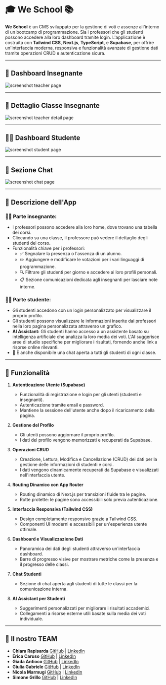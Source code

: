 # 🎓 **We School** 📚

**We School** è un CMS sviluppato per la gestione di voti e assenze all'interno di un bootcamp di programmazione. Sia i professori che gli studenti possono accedere alla loro dashboard tramite login. L'applicazione è costruita con **Tailwind CSS**, **Next.js**, **TypeScript**, e **Supabase**, per offrire un'interfaccia moderna, responsiva e funzionalità avanzate di gestione dati tramite operazioni CRUD e autenticazione sicura.

---

## 🚪 **Dashboard Insegnante**

![screenshot teacher page](https://github.com/giadantioco/weschool/blob/main/public/img/screenshot-teacher.png)

---

## 📝 **Dettaglio Classe Insegnante**

![screenshot teacher detail page](https://github.com/giadantioco/weschool/blob/main/public/img/screenshot-teacher-detail.png)

---

## 🧑‍🎓 **Dashboard Studente**

![screenshot student page](https://github.com/giadantioco/weschool/blob/main/public/img/screenshot-stuent.png)

---

## 💬 **Sezione Chat**

![screenshot chat page](https://github.com/giadantioco/weschool/blob/main/public/img/screenshot-chat.png)

---

## 📖 **Descrizione dell'App**

### 👩‍🏫 **Parte insegnante**:

- I professori possono accedere alla loro home, dove trovano una tabella dei corsi.
- Cliccando su una classe, il professore può vedere il dettaglio degli studenti del corso.
- Funzionalità chiave per i professori:
  - ✅ Segnalare la presenza o l'assenza di un alunno.
  - ✏️ Aggiungere e modificare le votazioni per i vari linguaggi di programmazione.
  - 🔍 Filtrare gli studenti per giorno e accedere ai loro profili personali.
  - 📋 Sezione comunicazioni dedicata agli insegnanti per lasciare note interne.

### 👨‍🎓 **Parte studente**:

- Gli studenti accedono con un login personalizzato per visualizzare il proprio profilo.
- Gli studenti possono visualizzare le informazioni inserite dai professori nella loro pagina personalizzata attraverso un grafico.
- **AI Assistant:** Gli studenti hanno accesso a un assistente basato su intelligenza artificiale che analizza la loro media dei voti. L'AI suggerisce aree di studio specifiche per migliorare i risultati, fornendo anche link a risorse online rilevanti.
- 💬 È anche disponibile una chat aperta a tutti gli studenti di ogni classe.

---

## 🔧 **Funzionalità**

1. **Autenticazione Utente (Supabase)**

   - Funzionalità di registrazione e login per gli utenti (studenti e insegnanti).
   - Autenticazione tramite email e password.
   - Mantiene la sessione dell'utente anche dopo il ricaricamento della pagina.

2. **Gestione del Profilo**

   - Gli utenti possono aggiornare il proprio profilo.
   - I dati del profilo vengono memorizzati e recuperati da Supabase.

3. **Operazioni CRUD**

   - Creazione, Lettura, Modifica e Cancellazione (CRUD) dei dati per la gestione delle informazioni di studenti e corsi.
   - I dati vengono dinamicamente recuperati da Supabase e visualizzati nell'interfaccia utente.

4. **Routing Dinamico con App Router**

   - Routing dinamico di Next.js per transizioni fluide tra le pagine.
   - Rotte protette: le pagine sono accessibili solo previa autenticazione.

5. **Interfaccia Responsiva (Tailwind CSS)**

   - Design completamente responsivo grazie a Tailwind CSS.
   - Componenti UI moderni e accessibili per un'esperienza utente ottimale.

6. **Dashboard e Visualizzazione Dati**

   - Panoramica dei dati degli studenti attraverso un'interfaccia dashboard.
   - Barre di progresso visive per mostrare metriche come la presenza e il progresso delle classi.

7. **Chat Studenti**

   - Sezione di chat aperta agli studenti di tutte le classi per la comunicazione interna.

8. **AI Assistant per Studenti**

   - Suggerimenti personalizzati per migliorare i risultati accademici.
   - Collegamenti a risorse esterne utili basate sulla media dei voti individuale.

---

## 👥 **Il nostro TEAM**

- **Chiara Rapisarda** [GitHub](https://github.com/Ciaranatalie) | [LinkedIn](https://www.linkedin.com/in/chiara-rapisarda/)
- **Erica Caruso** [GitHub](https://github.com/Ericaruso) | [LinkedIn](https://www.linkedin.com/in/erica-caruso-680883284/)
- **Giada Antioco** [GitHub](https://github.com/giadantioco) | [LinkedIn](https://www.linkedin.com/in/giada-antioco/)
- **Giulia Gabriele** [GitHub](https://github.com/Jiyuunn) | [LinkedIn](https://www.linkedin.com/in/giuliagabriele97/)
- **Nicola Marmugi** [GitHub](https://github.com/nmarmugi) | [LinkedIn](https://www.linkedin.com/in/nicola-marmugi-2860b022a/)
- **Simone Grillo** [GitHub](https://github.com/SimonJ933) | [LinkedIn](https://www.linkedin.com/in/simone-grillo/)
